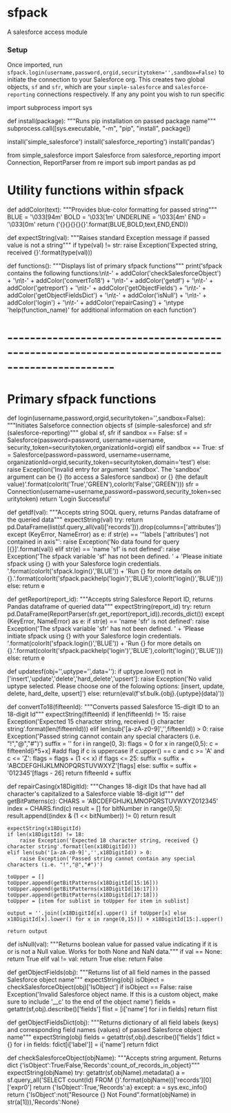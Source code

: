 # sfpack
A salesforce access module

### Setup
Once imported, run `sfpack.login(username,password,orgid,securitytoken='',sandbox=False)` to initiate the connection to your Salesforce org. This creates two global objects, `sf` and `sfr`, which are your `simple-salesforce` and `salesforce-reporting` connections respectively. If any any point you wish to run specific 

import subprocess
import sys

def install(package):
    """Runs pip installation on passed package name"""
    subprocess.call([sys.executable, "-m", "pip", "install", package])
    
install('simple_salesforce')
install('salesforce_reporting')
install('pandas')

from simple_salesforce import Salesforce
from salesforce_reporting import Connection, ReportParser
from re import sub
import pandas as pd

# Utility functions within sfpack
def addColor(text):
    """Provides blue-color formatting for passed string"""
    BLUE = '\033[94m'
    BOLD = '\033[1m'
    UNDERLINE = '\033[4m'
    END = '\033[0m'
    return ('{}{}{}{}{}'.format(BLUE,BOLD,text,END,END))

def expectString(val):
    """Raises standard Exception message if passed value is not a string"""
    if type(val) != str:
        raise Exception('Expected string, received {}'.format(type(val)))

def functions():
    """Displays list of primary sfpack functions"""
    print('sfpack contains the following functions:\n\t-' +
    addColor('checkSalesforceObject') + '\n\t-' +
    addColor('convertTo18') + '\n\t-' +
    addColor('getdf') + '\n\t-' +
    addColor('getreport') + '\n\t-' +
    addColor('getObjectFields') + '\n\t-' +
    addColor('getObjectFieldsDict') + '\n\t-' +
    addColor('isNull') + '\n\t-' +
    addColor('login') + '\n\t-' +
    addColor('repairCasing') + '\ntype \'help(function_name)\' for additional information on each function')
          
          
# -----------------------------------------------------------------------------------------------
# Primary sfpack functions

def login(username,password,orgid,securitytoken='',sandbox=False):
    """Initiates Salseforce connection objects sf (simple-salesforce) and sfr (salesforce-reporting)"""
    global sf, sfr
    if sandbox == False:
        sf = Salesforce(password=password, username=username, security_token=securitytoken,organizationId=orgid)
    elif sandbox == True:
        sf = Salesforce(password=password, username=username, organizationId=orgid,security_token=securitytoken,domain='test')
    else:
        raise Exception('Invalid entry for argument \'sandbox\'. The \'sandbox\' argument can be {} (to access a Salesforce sandbox) or {} (the default value)'.format(colorIt('True','GREEN'),colorIt('False','GREEN')))
    sfr = Connection(username=username,password=password,security_token=securitytoken)
    return 'Login Successful'

def getdf(val):
    """Accepts string SOQL query, returns Pandas dataframe of the queried data"""
    expectString(val)
    try:
        return pd.DataFrame(list(sf.query_all(val)['records'])).drop(columns=['attributes'])
    except (KeyError, NameError) as e:
        if str(e) == '"labels [\'attributes\'] not contained in axis"':
            raise Exception('No data found for query [{}]'.format(val))
        elif str(e) == 'name \'sf\' is not defined':
            raise Exception('The sfpack variable \'sf\' has not been defined. ' +
                            'Please initiate sfpack using {} with your Salesforce login credentials. '.format(colorIt('sfpack.login()','BLUE')) +
                            'Run {} for more details on {}.'.format(colorIt('sfpack.packhelp(\'login\')','BLUE'),colorIt('login()','BLUE')))
        else:
            return e

def getReport(report_id):
    """Accepts string Salesforce Report ID, returns Pandas dataframe of queried data"""
    expectString(report_id)
    try:
        return pd.DataFrame(ReportParser(sfr.get_report(report_id)).records_dict())
    except (KeyError, NameError) as e:
        if str(e) == 'name \'sfr\' is not defined':
            raise Exception('The sfpack variable \'sfr\' has not been defined. ' +
                            'Please initiate sfpack using {} with your Salesforce login credentials. '.format(colorIt('sfpack.login()','BLUE')) +
                            'Run {} for more details on {}.'.format(colorIt('sfpack.packhelp(\'login\')','BLUE'),colorIt('login()','BLUE')))
        else:
            return e

def updatesf(obj='',uptype='',data=''):
    if uptype.lower() not in ['insert','update','delete','hard_delete','upsert']:
        raise Exception('No valid uptype selected. Please choose one of the folowing options: [insert, update, delete, hard_delte, upsert]')
    else:
        return(eval(f'sf.bulk.{obj}.{uptype}(data)'))        

def convertTo18(fifteenId):
    """Converts passed Salesforce 15-digit ID to an 18-digit Id"""
    expectString(fifteenId)
    if len(fifteenId) != 15:
        raise Exception('Expected 15 character string, received {} character string'.format(len(fifteenId)))
    elif len(sub('[a-zA-z0-9]','',fifteenId)) > 0:
        raise Exception('Passed string cannot contain any special characters (i.e. "!","@","#")')
    suffix = ''
    for i in range(0, 3):
        flags = 0
        for x in range(0,5):
            c = fifteenId[i*5+x]
            #add flag if c is uppercase
            if c.upper() == c and c >= 'A' and c <= 'Z':
                flags = flags + (1 << x)
        if flags <= 25:
            suffix = suffix + 'ABCDEFGHIJKLMNOPQRSTUVWXYZ'[flags]
        else:
            suffix = suffix + '012345'[flags - 26]
    return fifteenId + suffix

def repairCasing(x18DigitId):
    """Changes 18-digit IDs that have had all character's capitalized to a Salesforce viable 18-digit Id"""
    def getBitPatterns(c):
        CHARS = 'ABCDEFGHIJKLMNOPQRSTUVWXYZ012345'
        index = CHARS.find(c)
        result = []
        for bitNumber in range(0,5):
            result.append((index & (1 << bitNumber)) != 0)
        return result
    
    expectString(x18DigitId)
    if len(x18DigitId) != 18:
        raise Exception('Expected 18 character string, received {} character string'.format(len(x18DigitId)))
    elif len(sub('[a-zA-z0-9]','',x18DigitId)) > 0:
        raise Exception('Passed string cannot contain any special characters (i.e. "!","@","#")')
        
    toUpper = []
    toUpper.append(getBitPatterns(x18DigitId[15:16]))
    toUpper.append(getBitPatterns(x18DigitId[16:17]))
    toUpper.append(getBitPatterns(x18DigitId[17:18]))
    toUpper = [item for sublist in toUpper for item in sublist]
    
    output = ''.join([x18DigitId[x].upper() if toUpper[x] else x18DigitId[x].lower() for x in range(0,15)]) + x18DigitId[15:].upper()
        
    return output

def isNull(val):
    """Returns boolean value for passed value indicating if it is or is not a Null value. Works for both None and NaN data."""
    if val == None:
        return True
    elif val != val:
        return True
    else:
        return False

def getObjectFields(obj):
    """Returns list of all field names in the passed Salesforce object name"""
    expectString(obj)
    isObject = checkSalesforceObject(obj)['IsObject']
    if isObject == False:
        raise Exception('Invalid Salesforce object name. If this is a custom object, make sure to include \'__c\' to the end of the object name')
    fields = getattr(sf,obj).describe()['fields']
    flist = [i['name'] for i in fields]
    return flist

def getObjectFieldsDict(obj):
    """Returns dictionary of all field labels (keys) and corresponding field names (values) of passed Salesforce object name"""
    expectString(obj)
    fields = getattr(sf,obj).describe()['fields']
    fdict = {}
    for i in fields:
        fdict[i['label']] = i['name']
    return fdict

def checkSalesforceObject(objName):
    """Accepts string argument. Returns dict {'isObject':True/False,'Records':count_of_records_in_object}"""
    expectString(objName)
    try:
        getattr(sf,objName).metadata()
        a = sf.query_all('SELECT count(Id) FROM {}'.format(objName))['records'][0]['expr0']
        return {'IsObject':True,'Records':a}
    except:
        a = sys.exc_info()
        return {'IsObject':not("Resource {} Not Found".format(objName) in str(a[1])),'Records':None}
